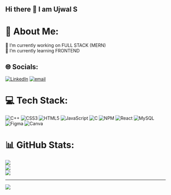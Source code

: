 ## Hi there 👋 I am Ujwal S 

# 💫 About Me:
🔭 I’m currently working on FULL STACK (MERN)<br>🌱 I’m currently learning FRONTEND


## 🌐 Socials:
[![LinkedIn](https://img.shields.io/badge/LinkedIn-%230077B5.svg?logo=linkedin&logoColor=white)](https://https://www.linkedin.com/in/ujwal-s-6718762b0/) [![email](https://img.shields.io/badge/Email-D14836?logo=gmail&logoColor=white)](mailto:sujwals2005@gmail.com) 

# 💻 Tech Stack:
![C++](https://img.shields.io/badge/c++-%2300599C.svg?style=plastic&logo=c%2B%2B&logoColor=white) ![CSS3](https://img.shields.io/badge/css3-%231572B6.svg?style=plastic&logo=css3&logoColor=white) ![HTML5](https://img.shields.io/badge/html5-%23E34F26.svg?style=plastic&logo=html5&logoColor=white) ![JavaScript](https://img.shields.io/badge/javascript-%23323330.svg?style=plastic&logo=javascript&logoColor=%23F7DF1E) ![C](https://img.shields.io/badge/c-%2300599C.svg?style=plastic&logo=c&logoColor=white) ![NPM](https://img.shields.io/badge/NPM-%23CB3837.svg?style=plastic&logo=npm&logoColor=white) ![React](https://img.shields.io/badge/react-%2320232a.svg?style=plastic&logo=react&logoColor=%2361DAFB) ![MySQL](https://img.shields.io/badge/mysql-4479A1.svg?style=plastic&logo=mysql&logoColor=white) ![Figma](https://img.shields.io/badge/figma-%23F24E1E.svg?style=plastic&logo=figma&logoColor=white) ![Canva](https://img.shields.io/badge/Canva-%2300C4CC.svg?style=plastic&logo=Canva&logoColor=white)
# 📊 GitHub Stats:
![](https://github-readme-stats.vercel.app/api?username=ujwals05&theme=github_dark&hide_border=true&include_all_commits=false&count_private=false)<br/>
![](https://nirzak-streak-stats.vercel.app/?user=ujwals05&theme=github_dark&hide_border=true)<br/>
![](https://github-readme-stats.vercel.app/api/top-langs/?username=ujwals05&theme=github_dark&hide_border=true&include_all_commits=false&count_private=false&layout=compact)

---
[![](https://visitcount.itsvg.in/api?id=ujwals05&icon=0&color=0)](https://visitcount.itsvg.in)

<!-- Proudly created with GPRM ( https://gprm.itsvg.in ) -->
